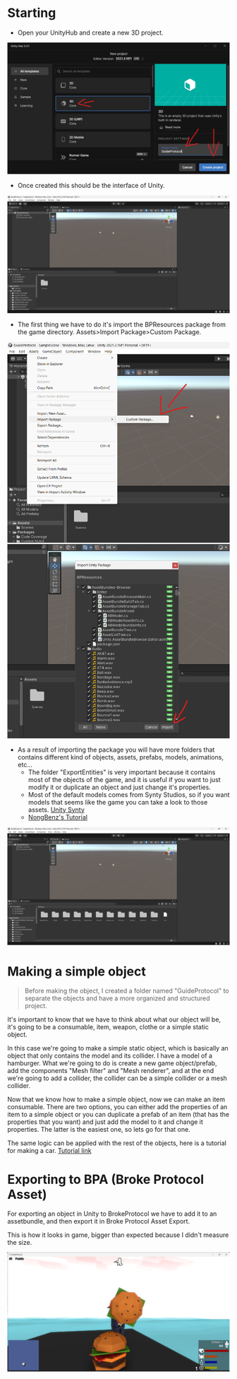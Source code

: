 # Starting
- Open your UnityHub and create a new 3D project. 

![](src/USCreate.png)

- Once created this should be the interface of Unity.

![](src/USProject.png)

- The first thing we have to do it's import the BPResources package from the game directory. Assets>Import Package>Custom Package.

![](src/USImport.png)
![](src/USImport1.png)

- As a result of importing the package you will have more folders that contains different kind of objects, assets, prefabs, models, animations, etc...
  - The folder "ExportEntities" is very important because it contains most of the objects of the game, and it is useful if you want to just modify it or duplicate an object and just change it's properties.
  - Most of the default models comes from Synty Studios, so if you want models that seems like the game you can take a look to those assets. [Unity Synty](https://assetstore.unity.com/publishers/5217)
  - [NongBenz's Tutorial](https://brokeprotocol.com/modding-guide/)

![](src/USProject1.png)

# Making a simple object
> Before making the object, I created a folder named "GuideProtocol" to separate the objects and have a more organized and structured project.

It's important to know that we have to think about what our object will be, it's going to be a consumable, item, weapon, clothe or a simple static object.

In this case we're going to make a simple static object, which is basically an object that only contains the model and its collider. I have a model of a hamburger. What we're going to do is create a new game object/prefab, add the components "Mesh filter" and "Mesh renderer", and at the end we're going to add a collider, the collider can be a simple collider or a mesh collider.

[](src/SimpleObject.mp4 ':include :type=video controls width=100%')

Now that we know how to make a simple object, now we can make an item consumable. There are two options, you can either add the properties of an item to a simple object or you can duplicate a prefab of an item (that has the properties that you want) and just add the model to it and change it properties. The latter is the easiest one, so lets go for that one.

[](src/SimpleConsumable.mp4 ':include :type=video controls width=100%')

The same logic can be applied with the rest of the objects, here is a tutorial for making a car. [Tutorial link](https://www.youtube.com/watch?v=BmMhT-ZT094)

# Exporting to BPA (Broke Protocol Asset)
For exporting an object in Unity to BrokeProtocol we have to add it to an assetbundle, and then export it in Broke Protocol Asset Export.

[](src/SimpleExport.mp4 ':include :type=video controls width=100%')

This is how it looks in game, bigger than expected because I didn't measure the size.

![](src/SimpleShow.png)